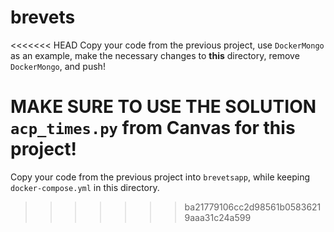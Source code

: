 # brevets #

<<<<<<< HEAD
Copy your code from the previous project, use `DockerMongo` as an example, make the necessary changes to **this** directory, remove `DockerMongo`, and push! 

**MAKE SURE TO USE THE SOLUTION `acp_times.py` from Canvas for this project!**
=======
Copy your code from the previous project into `brevetsapp`, while keeping `docker-compose.yml` in this directory.
>>>>>>> ba21779106cc2d98561b05836219aaa31c24a599
